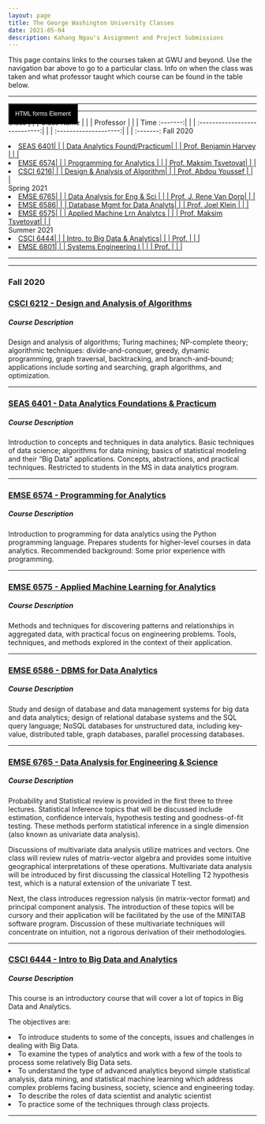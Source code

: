 ```yaml
---
layout: page
title: The George Washington University Classes
date: 2021-05-04
description: Kahang Ngau's Assignment and Project Submissions
---
```


This page contains links to the courses taken at GWU and beyond. Use the navigation bar above to go to a particular class. Info on when the class was taken and what professor taught which course can be found in the table below.

---

<html>
<head>
<style>
.dropdownbtn {
background-color: black;
color: white;
padding: 12px;
font-size: 12px;
}
.dropdowndemo{
position:fixed;
display: block;
}
.dropdownlist-content {
display: none;
position: absolute;
background-color: greenyellow;
min-width: 120px;
z-index: 1;
}
.dropdownlist-content a {
color: darkblue;
padding: 14px 18px;
display: block;
}
.dropdownlist-content a:hover {background-color: lightcyan;}
.dropdowndemo:hover .dropdownlist-content {display: block;}
.dropdowndemo:hover .dropdownbtn {background-color: blue;}
</style>
</head>
<body>
<div class="dropdowndemo">
<button class="dropdownbtn">HTML forms Element</button>
<div class="dropdownlist-content">
<a href="#Fall 2020">Fall 2020</a>
<a href="#">Spring 2021</a>
<a href="#">Summer 2021</a>
<a href="#">Fall 2021</a>
</div>
</div>
</body>
</html>

---
---

Class    | | | Class Name                    | | | Professor             | | | Time 
:-------:| | | :----------------------------:| | | :--------------------:| | | :-------:
Fall 2020
<li><a href="#course1">SEAS 6401| | | Data Analytics Found/Practicum| | | Prof. Benjamin Harvey | | |</a></li> 
<li><a href="#course2">EMSE 6574| | | Programming for Analytics     | | | Prof. Maksim Tsvetovat| | |</a></li> 
<li><a href="#course3">CSCI 6216| | | Design & Analysis of Algorithm| | | Prof. Abdou Youssef   | | |</a></li> 
Spring 2021
<li><a href="#course4">EMSE 6765| | | Data Analysis for Eng & Sci   | | | Prof. J. Rene Van Dorp| | |</a></li> 
<li><a href="#course5">EMSE 6586| | | Database Mgmt for Data Analyts| | | Prof. Joel Klein      | | |</a></li> 
<li><a href="#course6">EMSE 6575| | | Applied Machine Lrn Analytcs  | | | Prof. Maksim Tsvetovat| | |</a></li> 
Summer 2021
<li><a href="#course7">CSCI 6444| | | Intro. to Big Data & Analytics| | | Prof.                 | | |</a></li> 
<li><a href="#course8">EMSE 6801| | | Systems Engineering I         | | | Prof.                 | | |</a></li> 


---

---
### <a name="Fall 2020">Fall 2020</a>
       
### <a name="course3" href="{{ BASE_PATH }}/pages/CSCI6212.html">CSCI 6212 - Design and Analysis of Algorithms</a>

##### Course Description
Design and analysis of algorithms; Turing machines; NP-complete theory; algorithmic techniques: divide-and-conquer, greedy, dynamic programming, graph traversal, backtracking, and branch-and-bound; applications include sorting and searching, graph algorithms, and optimization.

---

### <a name="course1" href="{{ BASE_PATH }}/pages/SEAS6401.html">SEAS 6401 - Data Analytics Foundations & Practicum</a>

##### Course Description
Introduction to concepts and techniques in data analytics. Basic techniques of data science; algorithms for data mining; basics of statistical modeling and their “Big Data” applications. Concepts, abstractions, and practical techniques. Restricted to students in the MS in data analytics program.

---

### <a name="course2" href="{{ BASE_PATH }}/pages/EMSE6574.html">EMSE 6574 - Programming for Analytics</a>

##### Course Description
Introduction to programming for data analytics using the Python programming language. Prepares students for higher-level courses in data analytics. Recommended background: Some prior experience with programming.

---

### <a name="course6" href="{{ BASE_PATH }}/pages/EMSE6575.html">EMSE 6575 - Applied Machine Learning for Analytics</a>

##### Course Description
Methods and techniques for discovering patterns and relationships in aggregated data, with practical focus on engineering problems. Tools, techniques, and methods explored in the context of their application.

---

### <a name="course5" href="{{ BASE_PATH }}/pages/EMSE6586.html">EMSE 6586 - DBMS for Data Analytics</a>

##### Course Description
Study and design of database and data management systems for big data and data analytics; design of relational database systems and the SQL query language; NoSQL databases for unstructured data, including key-value, distributed table, graph databases, parallel processing databases. 

---

### <a name="course4" href="{{ BASE_PATH }}/pages/EMSE6765.html">EMSE 6765 - Data Analysis for Engineering & Science</a>

##### Course Description
<p>Probability and Statistical review is provided in the first three to three lectures. Statistical Inference topics that will be discussed include estimation, confidence intervals, hypothesis testing and goodness-of-fit testing. These methods perform statistical inference in a single dimension (also known as univariate data analysis).</p>
<p>Discussions of multivariate data analysis utilize matrices and vectors. One class will review rules of matrix-vector algebra and provides some intuitive geographical interpretations of these operations. Multivariate data analysis will be introduced by first discussing the classical Hotelling T2 hypothesis test, which is a natural extension of the univariate T test.</p>
<p>Next, the class introduces regression nalysis (in matrix-vector format) and principal component analysis. The introduction of these topics will be cursory and their application will be facilitated by the use of the MINITAB software program. Discussion of these multivariate techniques will concentrate on intuition, not a rigorous derivation of their methodologies.</p>

---

### <a name="course7" href="{{ BASE_PATH }}/pages/EMSE6765.html">CSCI 6444 - Intro to Big Data and Analytics</a>

##### Course Description
<p>This course is an introductory course that will cover a lot of topics in Big Data and Analytics.</p>
<p>The objectives are:</p>
<li>To introduce students to some of the concepts, issues and challenges in dealing with Big Data.</li>
<li>To examine the types of analytics and work with a few of the tools to process some relatively Big Data sets.</li>
<li>To understand the type of advanced analytics beyond simple statistical analysis, data mining, and statistical machine learning which address complex problems facing business, society, science and engineering today.</li>
<li>To describe the roles of data scientist and analytic scientist</li>
<li>To practice some of the techniques through class projects.</li>

---
